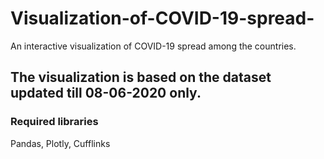 # Visualization-of-COVID-19-spread-
An interactive visualization of COVID-19 spread among the countries.
## The visualization is based on the dataset updated till 08-06-2020 only.
### Required libraries
Pandas,
Plotly,
Cufflinks

